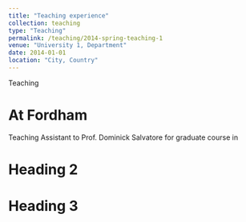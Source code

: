 ```yaml
---
title: "Teaching experience"
collection: teaching
type: "Teaching"
permalink: /teaching/2014-spring-teaching-1
venue: "University 1, Department"
date: 2014-01-01
location: "City, Country"
---
```


Teaching

At Fordham
======
Teaching Assistant to Prof. Dominick Salvatore for graduate course in

Heading 2
======

Heading 3
======
